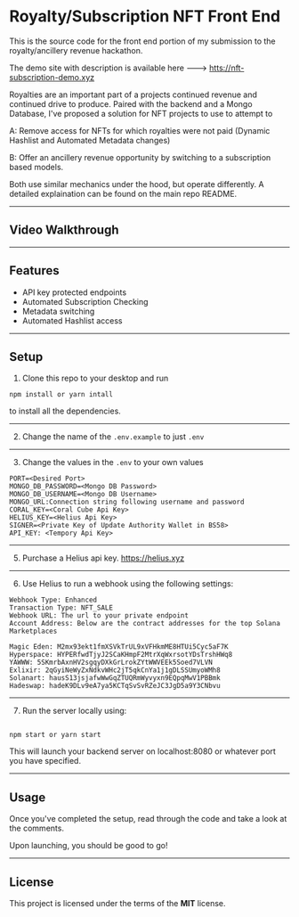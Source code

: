 # Royalty/Subscription NFT Front End

This is the source code for the front end portion of my submission to the royalty/ancillery revenue hackathon.

The demo site with description is available here ---> <htts://nft-subscription-demo.xyz>

Royalties are an important part of a projects continued revenue and continued drive to produce. Paired with the backend and a Mongo Database, I've proposed a solution for NFT projects to use to attempt to

A: Remove access for NFTs for which royalties were not paid (Dynamic Hashlist and Automated Metadata changes)

B: Offer an ancillery revenue opportunity by switching to a subscription based models.

Both use similar mechanics under the hood, but operate differently. A detailed explaination can be found on the main repo README.

---

## Video Walkthrough

---

## Features

-   API key protected endpoints
-   Automated Subscription Checking
-   Metadata switching
-   Automated Hashlist access

---

## Setup

1. Clone this repo to your desktop and run

```
npm install or yarn intall
```

to install all the dependencies.

---

2.  Change the name of the `.env.example` to just `.env`

---

3.  Change the values in the `.env` to your own values

```
PORT=<Desired Port>
MONGO_DB_PASSWORD=<Mongo DB Password>
MONGO_DB_USERNAME=<Mongo DB Username>
MONGO_URL:Connection string following username and password
CORAL_KEY=<Coral Cube Api Key>
HELIUS_KEY=<Helius Api Key>
SIGNER=<Private Key of Update Authority Wallet in BS58>
API_KEY: <Tempory Api Key>
```

---

5.  Purchase a Helius api key. <https://helius.xyz>

---

6.  Use Helius to run a webhook using the following settings:

```
Webhook Type: Enhanced
Transaction Type: NFT_SALE
Webhook URL: The url to your private endpoint
Account Address: Below are the contract addresses for the top Solana Marketplaces

Magic Eden: M2mx93ekt1fmXSVkTrUL9xVFHkmME8HTUi5Cyc5aF7K
Hyperspace: HYPERfwdTjyJ2SCaKHmpF2MtrXqWxrsotYDsTrshHWq8
YAWWW: 5SKmrbAxnHV2sgqyDXkGrLrokZYtWWVEEk5Soed7VLVN
Exlixir: 2qGyiNeWyZxNdkvWHc2jT5qkCnYa1j1gDLSSUmyoWMh8
Solanart: hausS13jsjafwWwGqZTUQRmWyvyxn9EQpqMwV1PBBmk
Hadeswap: hadeK9DLv9eA7ya5KCTqSvSvRZeJC3JgD5a9Y3CNbvu
```

---

7. Run the server locally using:

```

npm start or yarn start

```

This will launch your backend server on localhost:8080 or whatever port you have specified.

---

## Usage

Once you've completed the setup, read through the code and take a look at the comments.

Upon launching, you should be good to go!

---

## License

This project is licensed under the terms of the **MIT** license.

